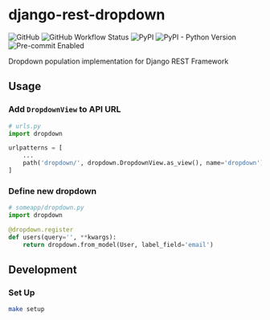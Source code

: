 # django-rest-dropdown

![GitHub](https://img.shields.io/github/license/earthpyy/django-rest-dropdown)
![GitHub Workflow Status](https://img.shields.io/github/workflow/status/earthpyy/django-rest-dropdown/CI)
![PyPI](https://img.shields.io/pypi/v/django-rest-dropdown)
![PyPI - Python Version](https://img.shields.io/pypi/pyversions/django-rest-dropdown)
![Pre-commit Enabled](https://img.shields.io/badge/pre--commit-enabled-brightgreen?logo=pre-commit&logoColor=white)

Dropdown population implementation for Django REST Framework

## Usage

### Add `DropdownView` to API URL

```python
# urls.py
import dropdown

urlpatterns = [
    ...
    path('dropdown/', dropdown.DropdownView.as_view(), name='dropdown'),
]
```

### Define new dropdown

```python
# someapp/dropdown.py
import dropdown

@dropdown.register
def users(query='', **kwargs):
    return dropdown.from_model(User, label_field='email')
```

## Development

### Set Up

```bash
make setup
```
